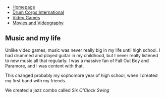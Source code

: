 <html>
  <body>
    <ul>
      <li><a href="README.md">Homepage</a></li>
      <li><a href="Drum_Corps.md">Drum Corps International</a></li>
      <li><a href="Video_Games.md">Video Games</a></li>
      <li><a href="Movies.md">Movies and Videography</a></li>
    </ul>
    
<h2>Music and my life</h2>
    
<p>Unlike video games, music was never really big in my life until high school. I had drummed and played guitar 
in my childhood, but I never really listened to new music all that regularly. I was a massive fan of Fall Out
Boy and Paramore, and I was content with that.

This changed probably my sophomore year of high school, when I created my first band with my friends.

We created a jazz combo called _Six O'Clock Swing_</p>
  
